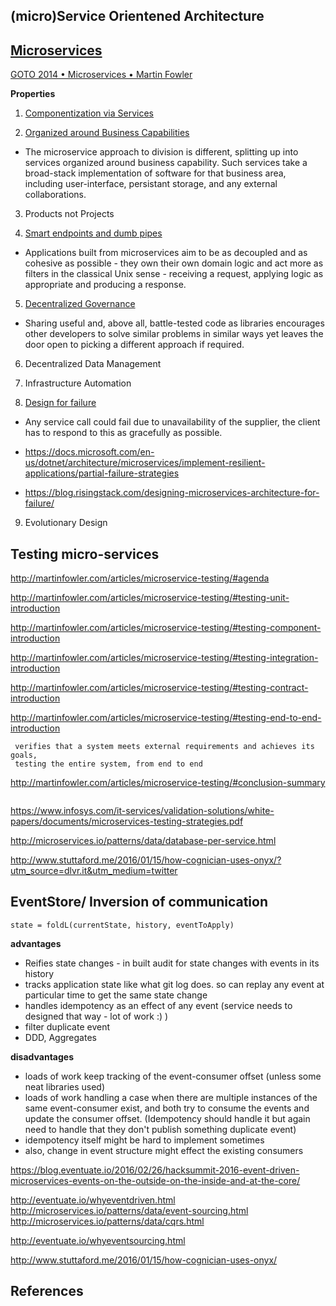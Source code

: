 (micro)Service Orientened Architecture
--------------------------------

[Microservices](http://martinfowler.com/articles/microservices.html)
-------------

[GOTO 2014 • Microservices • Martin Fowler](https://www.youtube.com/watch?v=wgdBVIX9ifA)

**Properties**

1. [Componentization via Services](https://martinfowler.com/articles/microservices.html#ComponentizationViaServices)

2. [Organized around Business Capabilities](https://martinfowler.com/articles/microservices.html#OrganizedAroundBusinessCapabilities)
- The microservice approach to division is different, splitting up into services organized around business capability. 
Such services take a broad-stack implementation of software for that business area, including user-interface, 
persistant storage, and any external collaborations.

3. Products not Projects

4. [Smart endpoints and dumb pipes](https://martinfowler.com/articles/microservices.html#SmartEndpointsAndDumbPipes)
- Applications built from microservices aim to be as decoupled and as cohesive as possible - they own their own domain logic 
and act more as filters in the classical Unix sense - receiving a request, applying logic as appropriate and producing a 
response.

5. [Decentralized Governance](https://martinfowler.com/articles/microservices.html#DecentralizedGovernance)
- Sharing useful and, above all, battle-tested code as libraries encourages other developers to solve similar problems in 
similar ways yet leaves the door open to picking a different approach if required. 


6. Decentralized Data Management

7. Infrastructure Automation

8. [Design for failure](https://martinfowler.com/articles/microservices.html#DesignForFailure) 
- Any service call could fail due to unavailability of the supplier, the client has to respond to this 
as gracefully as possible. 

- https://docs.microsoft.com/en-us/dotnet/architecture/microservices/implement-resilient-applications/partial-failure-strategies
- https://blog.risingstack.com/designing-microservices-architecture-for-failure/

9. Evolutionary Design


Testing micro-services
----------------------

http://martinfowler.com/articles/microservice-testing/#agenda

http://martinfowler.com/articles/microservice-testing/#testing-unit-introduction

http://martinfowler.com/articles/microservice-testing/#testing-component-introduction

http://martinfowler.com/articles/microservice-testing/#testing-integration-introduction

http://martinfowler.com/articles/microservice-testing/#testing-contract-introduction

http://martinfowler.com/articles/microservice-testing/#testing-end-to-end-introduction

```
 verifies that a system meets external requirements and achieves its goals, 
 testing the entire system, from end to end
```

http://martinfowler.com/articles/microservice-testing/#conclusion-summary

```

```

https://www.infosys.com/it-services/validation-solutions/white-papers/documents/microservices-testing-strategies.pdf

http://microservices.io/patterns/data/database-per-service.html

http://www.stuttaford.me/2016/01/15/how-cognician-uses-onyx/?utm_source=dlvr.it&utm_medium=twitter

EventStore/ Inversion of communication
--------------------------------------

```
state = foldL(currentState, history, eventToApply)
```

**advantages**

* Reifies state changes - in built audit for state changes with events in its history 
* tracks application state like what git log does. so can replay any event at particular time 
  to get the same state change
* handles idempotency as an effect of any event (service needs to designed that way - lot of work :) )
* filter duplicate event
* DDD, Aggregates

**disadvantages**

* loads of work keep tracking of the event-consumer offset (unless some neat libraries used)
* loads of work handling a case when there are multiple instances of the same 
  event-consumer exist, and both try to consume the events and update the consumer offset.
  (Idempotency should handle it but again need to handle that they don't publish something duplicate event)
* idempotency itself might be hard to implement sometimes
* also, change in event structure might effect the existing consumers

https://blog.eventuate.io/2016/02/26/hacksummit-2016-event-driven-microservices-events-on-the-outside-on-the-inside-and-at-the-core/

http://eventuate.io/whyeventdriven.html
http://microservices.io/patterns/data/event-sourcing.html
http://microservices.io/patterns/data/cqrs.html

http://eventuate.io/whyeventsourcing.html

http://www.stuttaford.me/2016/01/15/how-cognician-uses-onyx/

References
--
